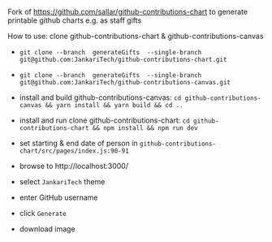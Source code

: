 Fork of https://github.com/sallar/github-contributions-chart to generate printable github charts e.g. as staff gifts

How to use:
clone github-contributions-chart & github-contributions-canvas
- `git clone --branch  generateGifts  --single-branch git@github.com:JankariTech/github-contributions-chart.git`
- `git clone --branch  generateGifts  --single-branch git@github.com:JankariTech/github-contributions-canvas.git`


- install and build github-contributions-canvas: `cd github-contributions-canvas && yarn install && yarn build && cd ..`
- install and run clone github-contributions-chart: `cd github-contributions-chart && npm install && npm run dev`
- set starting & end date of person in `github-contributions-chart/src/pages/index.js:90-91`
- browse to http://localhost:3000/
- select `JankariTech` theme
- enter GitHub username
- click `Generate`
- download image
